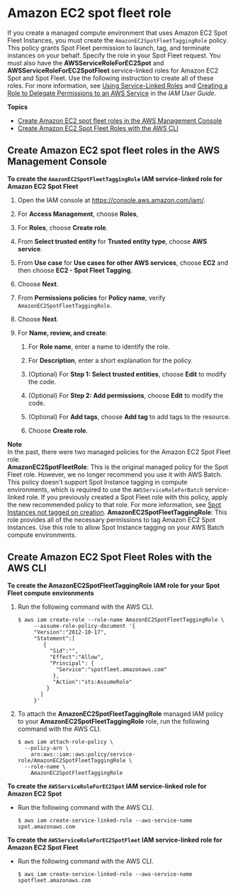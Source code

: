 # Amazon EC2 spot fleet role<a name="spot_fleet_IAM_role"></a>

If you create a managed compute environment that uses Amazon EC2 Spot Fleet Instances, you must create the `AmazonEC2SpotFleetTaggingRole` policy\. This policy grants Spot Fleet permission to launch, tag, and terminate instances on your behalf\. Specify the role in your Spot Fleet request\. You must also have the **AWSServiceRoleForEC2Spot** and **AWSServiceRoleForEC2SpotFleet** service\-linked roles for Amazon EC2 Spot and Spot Fleet\. Use the following instruction to create all of these roles\. For more information, see [Using Service\-Linked Roles](https://docs.aws.amazon.com/IAM/latest/UserGuide/using-service-linked-roles.html) and [Creating a Role to Delegate Permissions to an AWS Service](https://docs.aws.amazon.com/IAM/latest/UserGuide/id_roles_create_for-service.html) in the *IAM User Guide*\.

**Topics**
+ [Create Amazon EC2 spot fleet roles in the AWS Management Console](#spot-fleet-roles-console)
+ [Create Amazon EC2 Spot Fleet Roles with the AWS CLI](#spot-fleet-roles-cli)

## Create Amazon EC2 spot fleet roles in the AWS Management Console<a name="spot-fleet-roles-console"></a>

**To create the `AmazonEC2SpotFleetTaggingRole` IAM service\-linked role for Amazon EC2 Spot Fleet**

1. Open the IAM console at [https://console\.aws\.amazon\.com/iam/](https://console.aws.amazon.com/iam/)\.

1. For **Access Management**, choose **Roles**, 

1. For **Roles**, choose **Create role**\.

1. From **Select trusted entity** for **Trusted entity type**, choose **AWS service**\. 

1. From **Use case** for **Use cases for other AWS services**, choose **EC2** and then choose **EC2 \- Spot Fleet Tagging**\.

1. Choose **Next**\.

1. From **Permissions policies** for **Policy name**, verify `AmazonEC2SpotFleetTaggingRole`\. 

1. Choose **Next**\.

1. For **Name, review, and create**:

   1. For **Role name**, enter a name to identify the role\.

   1. For **Description**, enter a short explanation for the policy\.

   1. \(Optional\) For **Step 1: Select trusted entities**, choose **Edit** to modify the code\.

   1. \(Optional\) For **Step 2: Add permissions**, choose **Edit** to modify the code\.

   1. \(Optional\) For **Add tags**, choose **Add tag** to add tags to the resource\.

   1. Choose **Create role**\.

**Note**  
In the past, there were two managed policies for the Amazon EC2 Spot Fleet role\.  
**AmazonEC2SpotFleetRole**: This is the original managed policy for the Spot Fleet role\. However, we no longer recommend you use it with AWS Batch\. This policy doesn't support Spot Instance tagging in compute environments, which is required to use the `AWSServiceRoleForBatch` service\-linked role\. If you previously created a Spot Fleet role with this policy, apply the new recommended policy to that role\. For more information, see [Spot Instances not tagged on creation](troubleshooting.md#spot-instance-no-tag)\.
**AmazonEC2SpotFleetTaggingRole**: This role provides all of the necessary permissions to tag Amazon EC2 Spot Instances\. Use this role to allow Spot Instance tagging on your AWS Batch compute environments\.

## Create Amazon EC2 Spot Fleet Roles with the AWS CLI<a name="spot-fleet-roles-cli"></a>

**To create the **AmazonEC2SpotFleetTaggingRole** IAM role for your Spot Fleet compute environments**

1. Run the following command with the AWS CLI\.

   ```
   $ aws iam create-role --role-name AmazonEC2SpotFleetTaggingRole \
        --assume-role-policy-document '{
        "Version":"2012-10-17",
        "Statement":[
           {
             "Sid":"",
             "Effect":"Allow",
             "Principal": {
               "Service":"spotfleet.amazonaws.com"
              },
              "Action":"sts:AssumeRole"
            }
          ]
        }'
   ```

1. To attach the **AmazonEC2SpotFleetTaggingRole** managed IAM policy to your **AmazonEC2SpotFleetTaggingRole** role, run the following command with the AWS CLI\.

   ```
   $ aws iam attach-role-policy \
     --policy-arn \
       arn:aws::iam::aws:policy/service-role/AmazonEC2SpotFleetTaggingRole \
     --role-name \
       AmazonEC2SpotFleetTaggingRole
   ```

**To create the `AWSServiceRoleForEC2Spot` IAM service\-linked role for Amazon EC2 Spot**
+ Run the following command with the AWS CLI\.

  ```
  $ aws iam create-service-linked-role --aws-service-name spot.amazonaws.com
  ```

**To create the `AWSServiceRoleForEC2SpotFleet` IAM service\-linked role for Amazon EC2 Spot Fleet**
+ Run the following command with the AWS CLI\.

  ```
  $ aws iam create-service-linked-role --aws-service-name spotfleet.amazonaws.com
  ```